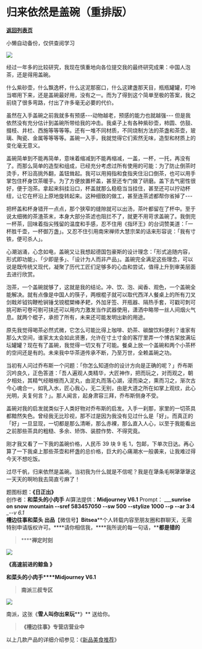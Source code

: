 # 归来依然是盖碗（重排版）

[**返回列表页**](/gzh/槽边往事)

小懒自动备份，仅供查阅学习

![](https://mmbiz.qpic.cn/mmbiz_jpg/Ia6gU9JNtkoSNQTOsC2usHRp3mm5IRPOBjDGKKPicTIOzicmibytbwxfHpNoGoqobvM1zB3bxIPpRUMtwAPPaPRUw/640?wx_fmt=jpeg&from;=appmsg)

  

经过一年多的比较研究，我现在慎重地向各位提交我的最终研究成果：中国人泡茶，还是得用盖碗。

什么紫砂壶，什么飘逸杯，什么这泥那窑口，什么这建盏那天目，瓶瓶罐罐，叮呤当啷用下来，还是盖碗最好用，没有之一。而为了得到这个简单至极的答案，我之前绕了很多弯路，付出了许多毫无必要的代价。  

虽然在入手盖碗之前我就多有预感---动物越老，预感的能力也就越强---
但是我依然没有充分估计到盖碗所带给我的冲击。我桌子上有各种紫砂壶，柿圆、仿鼓、掇枝、井栏、西施等等等等。还有一堆不同材质，不同烧制方法的茶盏和茶壶，玻璃、陶瓷、金属等等等等。盖碗一入手，我就觉得它们索然无味，造型和材质上的变化毫无意义。

盖碗简单到不能再简单，意味着缩减到不能再缩减，一盖，一杯，一托，再没有了。而那么简单的造型和组成，已经充分考虑过所有使用的可能：为了防止倒茶时烫手，杯沿高挑外翻，盖钮耸起。我可以用拇指和食指夹住沿口倒茶，也可以用手掌包住杯身饮茶暖手。为了方便放置杯盖，甚至还专门做了研磨。盖下去气密性很好，便于泡茶。拿起来斜挂沿口，杯盖就那么稳稳当当挂住，甚至还可以拧动杯纽，让它在杯沿上原地旋转起来。这种细致的做工，甚至连茶滤都帮你省掉了---

把杯盖和杯身错开一点点，那个狭窄的缝隙就可以出汤，茶叶都留在了杯中。至于说太细微的茶渣茶末，本身大部分茶滤也阻拦不了，就更不用苛求盖碗了。我倒完一杯茶，回味着指尖残留的温度和手感，忍不住用《指环王》的台词赞美道：「一杯胜千壶，一杯御万盏」。又忍不住引用南宋禅师大慧宗杲的话来形容说：「我有寸铁，便可杀人」。

心潮汹涌，心念如电，盖碗又让我想起德国包豪斯的设计理念：「形式追随内容，形式即功能」、「少即是多」、「设计为人而非产品」。盖碗完全满足这些理念，可以说是既传统又现代，凝聚了历代工匠们足够多的心血和尝试，值得上升到审美层面去进行欣赏。

泡茶，一个盖碗就够了，这就是我的结论。冲、饮、泡、闻香、观色，一个盖碗全能解决。就有点像是中国人的筷子，两根棍子就可以取代西洋人餐桌上的所有刀叉剑戟斧钺钩鞭枪锏锤戈镋棍槊棒矛耙，外加牙签、开瓶器、隔热手套，可戳可刺可挑可断可卷可剔可挟还可以用内力激发当作武器使用，潇洒中略带一丝人间烟火气息。就两个棍子，承担了所有，未来还可能发明出新的用途。

原先我觉得喝茶必然式微，它怎么可能比得上咖啡、奶茶、碳酸饮料便利？谁家有那么大空间，谁家太太会如此贤惠，允许在寸土寸金的客厅里弄一个博古架放满坛坛罐罐？现在有了盖碗，我觉得一切又有了可能。餐桌上放一个盖碗和两个小茶杯的空间还是有的。未来我中华茶道传承不断，乃至万世，全赖盖碗之功。

当初有人问过乔布斯一个问题：「你怎么知道你的设计方向是正确的呢？」乔布斯沉吟良久，正色答道：「吾人遍观人类精华，大匠神作，把而玩之，对而观之，朝夕相处，其精气经眼根而入泥丸，由泥丸而落心湖，浸而染之，熏而习之，渐次古今心魂合一，如乳入水，匠心我心，无二无别，由是大道之所在如掌上观纹，此心光明，夫复何言？」。那人闻言，起身肃容三拜，乔布斯侧身不受。

盖碗对我的启发就类似于人类好物对乔布斯的启发。入手一刹那，家里的一切茶具都黯然失色。曾经我无比珍视，那不过是因为我没有见过什么是「好」。而真正的「好」一旦显现，一切都是那么清晰，那么赤裸，那么直入人心，以至于我能看出之前那些茶具的粗糙、多余、矫饰、装腔作势、不得究竟。

刚才我又看了一下我的盖碗价格，人民币 39 块 9 毛
1，包邮，下单次日达。再心算了一下我桌上那些茶壶和杯盏的总价格，巨大的心痛潮水一般袭来，让我难过得今天不想吃饭。

过尽千帆，归来依然是盖碗。当初我为什么就是不信呢？我是在犟条毛啊犟犟犟这一天天的啊哟我去简直亏麻了！

  
  
题图标题：**《日正出》**  
创作者：**和菜头的小肉手** AI算法提供：**Midjourney V6.1** Prompt： _____sunrise on snow
mountain --sref 583457050 --sw 500 --stylize 1000 --p --ar 3:4__ __\--v 6.1_  
**槽边往事****和菜头
出品******【微信号】****Bitsea******个人转载内容至朋友圈和群聊天，无需特别申请版权许可。****请你相信我，****我所说的每一句话，****都是错的**

> ******禅定时刻**

![](https://mmbiz.qpic.cn/mmbiz_jpg/Ia6gU9JNtkoSNQTOsC2usHRp3mm5IRPOByFD5He5XicJ9Mmo2qLEsNEyVKcXt1ljtzn4whREDCCy1ibgDQtEGmCA/640?wx_fmt=jpeg&from;=appmsg)

**《**高速前进的鲸鱼** 》**

**和菜头的小肉手****Midjourney V6.1**

> **南派三叔专区**

![](https://mmbiz.qpic.cn/mmbiz_jpg/Ia6gU9JNtkoSNQTOsC2usHRp3mm5IRPO8WE8icFnsxsEWkYAyQjDhHJjVsVhY7nkQKn9qwBkoNRYXtCIr9o0pPA/640?wx_fmt=jpeg&from;=appmsg)

南派，这张《**雪人叫你出来玩****》** 送给你。

> **《槽边往事》专营店营业中**

以上几款产品的详细介绍参见：《[新品美食推荐](https://mp.weixin.qq.com/s?__biz=MjM5MjAzODU2MA==&mid=2652801681&idx=1&sn=14620ec952928e23d02fc38dcf3acdeb&scene=21#wechat_redirect)》

  

